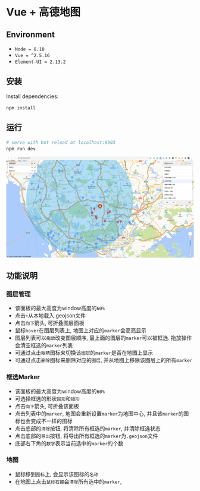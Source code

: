 # Vue + 高德地图

## Environment

- `Node = 8.10`
- `Vue = ^2.5.16`
- `Element-UI = 2.13.2`

## 安装

Install dependencies:
 
    npm install

## 运行

``` bash
# serve with hot reload at localhost:8903
npm run dev
```

![image](https://github.com/ocxers/vue-amap/blob/master/src/assets/img/screenshot.png?raw=true)

## 功能说明
### 图层管理
+ 该面板的最大高度为window高度的`60%`
+ 点击`+`从本地载入.geojson文件
+ 点击`向下`箭头, 可折叠图层面板
+ 鼠标`hover`在图层列表上, 地图上对应的`marker`会高亮显示
+ 图层列表可以`拖放`改变图层顺序, 最上面的图层的`marker`可以被框选. 拖放操作会清空框选的`marker`列表
+ 可通过点击`眼睛`图标来切换该`图层`的`marker`是否在地图上显示
+ 可通过点击`删除`图标来删除对应的`图层`, 并从地图上移除该图层上的所有`marker`

### 框选Marker
+ 该面板的最大高度为window高度的`60%`
+ 可选择框选的形状`圆形`和`矩形`
+ 点击`向下`箭头, 可折叠该面板
+ 点击列表中的`marker`, 地图会重新设置`marker`为地图中心, 并且该`marker`的图标也会变成不一样的图标
+ 点击底部的`清除`按钮, 将清除所有框选的`marker`, 并清除框选状态
+ 点击底部的`导出`按钮, 将导出所有框选的`marker`为`.geojson`文件
+ 底部右下角的`数字`表示当前选中的`marker`的个数

### 地图
+ 鼠标移到`图标`上, 会显示该图标的`名称`
+ 在地图上点击`鼠标右键`会`清除`所有选中的`marker`, 

